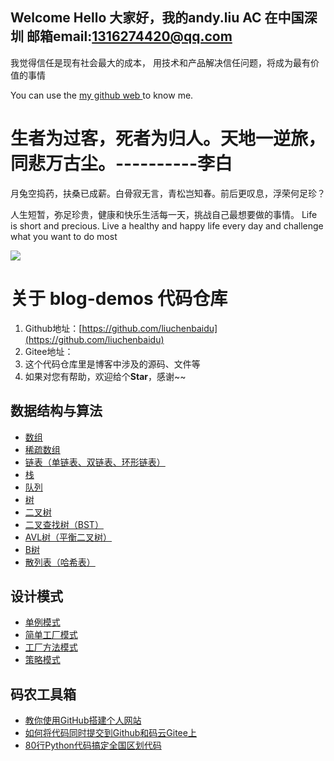 ## Welcome  Hello 大家好，我的andy.liu AC 在中国深圳 邮箱email:1316274420@qq.com
我觉得信任是现有社会最大的成本， 用技术和产品解决信任问题，将成为最有价值的事情

You can use the [my github web ](https://github.com/liuchenbaidu/) to know me.

# 生者为过客，死者为归人。天地一逆旅，同悲万古尘。----------李白

月兔空捣药，扶桑已成薪。白骨寂无言，青松岂知春。前后更叹息，浮荣何足珍？

人生短暂，弥足珍贵，健康和快乐生活每一天，挑战自己最想要做的事情。
Life is short and precious. Live a healthy and happy life every day and challenge what you want to do most

![](qrcode_for_gh_0d3e241c6f10_258.jpg)

# 关于 blog-demos 代码仓库

1. Github地址：[https://github.com/liuchenbaidu](https://github.com/liuchenbaidu)
2. Gitee地址：[]()
3. 这个代码仓库里是博客中涉及的源码、文件等
4. 如果对您有帮助，欢迎给个**Star**，感谢~~

## 数据结构与算法

* [数组](https://mp.weixin.qq.com/s/YVbahU_0fzmyEX-JBvcnqQ)
* [稀疏数组](https://mp.weixin.qq.com/s/YYemaomm10HiKs9MoKHKIw)
* [链表（单链表、双链表、环形链表）](https://mp.weixin.qq.com/s/46ShChMslDGsV6xSObh5nQ)
* [栈](https://mp.weixin.qq.com/s/dfv4WM_-agLpygCuzqQUTA)
* [队列](https://mp.weixin.qq.com/s/64oTQJatNcBsfvrJKMQOWA)
* [树](https://mp.weixin.qq.com/s/Ui5p4RQRwEHv4a_HWeXJYQ)
* [二叉树](https://mp.weixin.qq.com/s/XkeEyUCCvQ_AtMLBUYTH0Q)
* [二叉查找树（BST）](https://mp.weixin.qq.com/s/6S8M6r-EY4IMF3UUvZ7_AA)
* [AVL树（平衡二叉树）](https://mp.weixin.qq.com/s/eeXi_11illdVqMnkse_mhQ)
* [B树](https://mp.weixin.qq.com/s/Cx03l-ezvYjAKrmedup-aQ)
* [散列表（哈希表）](https://mp.weixin.qq.com/s/oX28uyCbbaYQErT6RE-txg)

## 设计模式

* [单例模式](https://mp.weixin.qq.com/s/bb2LhnCDUZfprHwLtAK18Q)
* [简单工厂模式](https://mp.weixin.qq.com/s/tS_m1_8E0wn24UNkHTXeug)
* [工厂方法模式](https://mp.weixin.qq.com/s/vGoPrfAUFIoe7MJKGhZ9WQ)
* [策略模式](https://mp.weixin.qq.com/s/FfhMIrD72vBWTGJe5yJzxw)

## 码农工具箱

* [教你使用GitHub搭建个人网站](https://mp.weixin.qq.com/s/fFP3sk8gaeG10dfZdPj4bQ)
* [如何将代码同时提交到Github和码云Gitee上](https://mp.weixin.qq.com/s/7xvtYbW_U73QbAVW_4wCSw)
* [80行Python代码搞定全国区划代码](https://mp.weixin.qq.com/s/RrryeSKCAwD61NHfjaFOrA)
